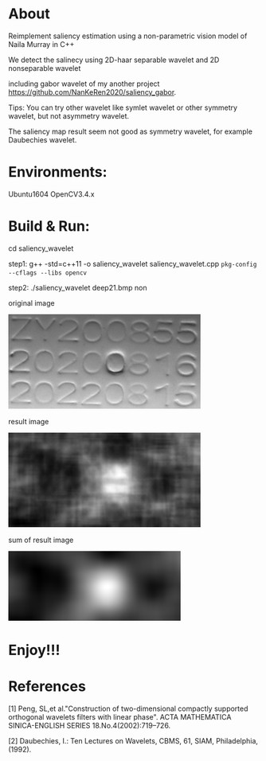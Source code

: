 
About
=====

Reimplement saliency estimation using a non-parametric vision model of Naila Murray in C++

We detect the salinecy using 2D-haar separable wavelet  and 2D nonseparable wavelet 

including gabor wavelet of my another project https://github.com/NanKeRen2020/saliency_gabor.

Tips: You can try other wavelet like symlet wavelet or other symmetry wavelet, but not asymmetry wavelet.

The saliency map result seem not good as symmetry wavelet, for example Daubechies wavelet.  


Environments:
=============

Ubuntu1604  OpenCV3.4.x


Build & Run:
============

cd saliency_wavelet

step1:  g++ -std=c++11 -o saliency_wavelet saliency_wavelet.cpp `pkg-config --cflags --libs opencv`

step2:  ./saliency_wavelet  deep21.bmp  non
 
original image

![image](https://github.com/NanKeRen2020/saliency_wavelet/blob/main/deep21.bmp)

result image

![image](https://github.com/NanKeRen2020/saliency_wavelet/blob/main/result.png)

sum of result image

![image](https://github.com/NanKeRen2020/saliency_wavelet/blob/main/result_sum.png)


Enjoy!!!
========


References
==========

[1] Peng, SL,et al."Construction of two-dimensional compactly supported orthogonal wavelets filters with linear phase".
    ACTA MATHEMATICA SINICA-ENGLISH SERIES 18.No.4(2002):719–726. 

[2] Daubechies, I.: Ten Lectures on Wavelets, CBMS, 61, SIAM, Philadelphia, (1992).
